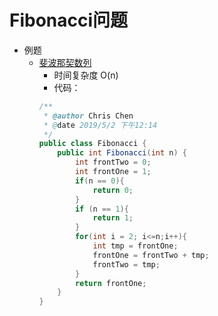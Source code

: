Fibonacci问题
=================

+ 例题
  + [斐波那契数列](https://www.nowcoder.com/practice/c6c7742f5ba7442aada113136ddea0c3?tpId=13&tqId=11160&tPage=1&rp=1&ru=/ta/coding-interviews&qru=/ta/coding-interviews/question-ranking)
    + 时间复杂度 O(n)
    + 代码：
    ```java
    /**
     * @author Chris Chen
     * @date 2019/5/2 下午12:14
     */
    public class Fibonacci {
        public int Fibonacci(int n) {
            int frontTwo = 0;
            int frontOne = 1;
            if(n == 0){
                return 0;
            }
            if (n == 1){
                return 1;
            }
            for(int i = 2; i<=n;i++){
                int tmp = frontOne;
                frontOne = frontTwo + tmp;
                frontTwo = tmp;
            }
            return frontOne;
        }
    }

    ```